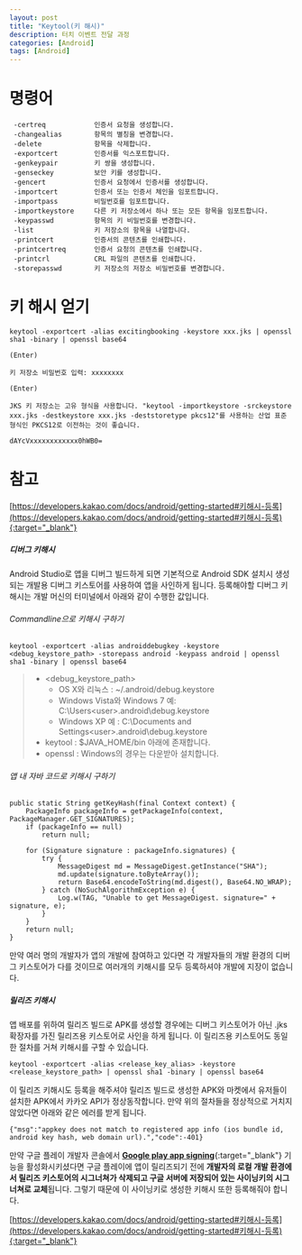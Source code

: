```yaml
---
layout: post
title: "Keytool(키 해시)"
description: 터치 이벤트 전달 과정
categories: [Android]
tags: [Android]
---
```


# 명령어

```
 -certreq            인증서 요청을 생성합니다.
 -changealias        항목의 별칭을 변경합니다.
 -delete             항목을 삭제합니다.
 -exportcert         인증서를 익스포트합니다.
 -genkeypair         키 쌍을 생성합니다.
 -genseckey          보안 키를 생성합니다.
 -gencert            인증서 요청에서 인증서를 생성합니다.
 -importcert         인증서 또는 인증서 체인을 임포트합니다.
 -importpass         비밀번호를 임포트합니다.
 -importkeystore     다른 키 저장소에서 하나 또는 모든 항목을 임포트합니다.
 -keypasswd          항목의 키 비밀번호를 변경합니다.
 -list               키 저장소의 항목을 나열합니다.
 -printcert          인증서의 콘텐츠를 인쇄합니다.
 -printcertreq       인증서 요청의 콘텐츠를 인쇄합니다.
 -printcrl           CRL 파일의 콘텐츠를 인쇄합니다.
 -storepasswd        키 저장소의 저장소 비밀번호를 변경합니다.
```

# 키 해시 얻기

```
keytool -exportcert -alias excitingbooking -keystore xxx.jks | openssl sha1 -binary | openssl base64

(Enter)

키 저장소 비밀번호 입력: xxxxxxxx

(Enter)

JKS 키 저장소는 고유 형식을 사용합니다. "keytool -importkeystore -srckeystore xxx.jks -destkeystore xxx.jks -deststoretype pkcs12"를 사용하는 산업 표준 형식인 PKCS12로 이전하는 것이 좋습니다.

dAYcVxxxxxxxxxxxx0hWB0= 
```

# 참고

[https://developers.kakao.com/docs/android/getting-started#키해시-등록](https://developers.kakao.com/docs/android/getting-started#키해시-등록){:target="_blank"}

##### 디버그 키해시

Android Studio로 앱을 디버그 빌드하게 되면 기본적으로 Android SDK 설치시 생성되는 개발용 디버그 키스토어를 사용하여 앱을 사인하게 됩니다. 등록해야할 디버그 키해시는 개발 머신의 터미널에서 아래와 같이 수행한 값입니다.

###### Commandline으로 키해시 구하기

```
keytool -exportcert -alias androiddebugkey -keystore <debug_keystore_path> -storepass android -keypass android | openssl sha1 -binary | openssl base64
```

> - <debug_keystore_path>
>   - OS X와 리눅스 : ~/.android/debug.keystore
>   - Windows Vista와 Windows 7 예: C:\Users\<user>\.android\debug.keystore
>   - Windows XP 예 : C:\Documents and Settings\<user>\.android\debug.keystore
> - keytool : $JAVA_HOME/bin 아래에 존재합니다.
> - openssl : Windows의 경우는 다운받아 설치합니다.

###### 앱 내 자바 코드로 키해시 구하기

```
public static String getKeyHash(final Context context) {
    PackageInfo packageInfo = getPackageInfo(context, PackageManager.GET_SIGNATURES);
    if (packageInfo == null)
        return null;

    for (Signature signature : packageInfo.signatures) {
        try {
            MessageDigest md = MessageDigest.getInstance("SHA");
            md.update(signature.toByteArray());
            return Base64.encodeToString(md.digest(), Base64.NO_WRAP);
        } catch (NoSuchAlgorithmException e) {
            Log.w(TAG, "Unable to get MessageDigest. signature=" + signature, e);
        }
    }
    return null;
}
```

만약 여러 명의 개발자가 앱의 개발에 참여하고 있다면 각 개발자들의 개발 환경의 디버그 키스토어가 다를 것이므로 여러개의 키해시를 모두 등록하셔야 개발에 지장이 없습니다.

##### 릴리즈 키해시

앱 배포를 위하여 릴리즈 빌드로 APK를 생성할 경우에는 디버그 키스토어가 아닌 .jks 확장자를 가진 릴리즈용 키스토어로 사인을 하게 됩니다. 이 릴리즈용 키스토어도 동일한 절차를 거쳐 키해시를 구할 수 있습니다.

```
keytool -exportcert -alias <release_key_alias> -keystore <release_keystore_path> | openssl sha1 -binary | openssl base64
```

이 릴리즈 키해시도 등록을 해주셔야 릴리즈 빌드로 생성한 APK와 마켓에서 유저들이 설치한 APK에서 카카오 API가 정상동작합니다. 만약 위의 절차들을 정상적으로 거치지 않았다면 아래와 같은 에러를 받게 됩니다.

```
{"msg":"appkey does not match to registered app info (ios bundle id, android key hash, web domain url).","code":-401}
```

만약 구글 플레이 개발자 콘솔에서 [**Google play app signing**](https://support.google.com/googleplay/android-developer/answer/7384423?hl=ko){:target="_blank"} 기능을 활성화시키셨다면 구글 플레이에 앱이 릴리즈되기 전에 **개발자의 로컬 개발 환경에서 릴리즈 키스토어의 시그너쳐가 삭제되고 구글 서버에 저장되어 있는 사이닝키의 시그너쳐로 교체**됩니다. 그렇기 때문에 이 사이닝키로 생성한 키해시 또한 등록해줘야 합니다.

[https://developers.kakao.com/docs/android/getting-started#키해시-등록](https://developers.kakao.com/docs/android/getting-started#키해시-등록){:target="_blank"}

